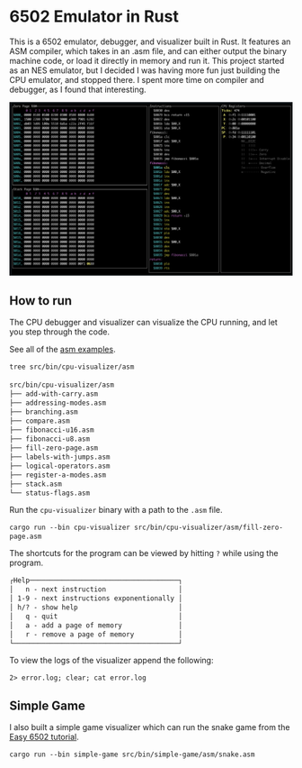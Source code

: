 # 6502 Emulator in Rust

This is a 6502 emulator, debugger, and visualizer built in Rust. It features an ASM compiler, which takes in an .asm file, and can either output the binary machine code, or load it directly in memory and run it. This project started as an NES emulator, but I decided I was having more fun just building the CPU emulator, and stopped there. I spent more time on compiler and debugger, as I found that interesting.

![screenshot of debugger](screenshot.png)

## How to run

The CPU debugger and visualizer can visualize the CPU running, and let you step through the code.

See all of the [asm examples](src/bin/cpu-visualizer/asm).

```
tree src/bin/cpu-visualizer/asm

src/bin/cpu-visualizer/asm
├── add-with-carry.asm
├── addressing-modes.asm
├── branching.asm
├── compare.asm
├── fibonacci-u16.asm
├── fibonacci-u8.asm
├── fill-zero-page.asm
├── labels-with-jumps.asm
├── logical-operators.asm
├── register-a-modes.asm
├── stack.asm
└── status-flags.asm
```

Run the `cpu-visualizer` binary with a path to the `.asm` file.

```
cargo run --bin cpu-visualizer src/bin/cpu-visualizer/asm/fill-zero-page.asm
```

The shortcuts for the program can be viewed by hitting `?` while using the program.

```
┌Help─────────────────────────────────────┐
│   n - next instruction                  │
│ 1-9 - next instructions exponentionally │
│ h/? - show help                         │
│   q - quit                              │
│   a - add a page of memory              │
│   r - remove a page of memory           │
└─────────────────────────────────────────┘
```

To view the logs of the visualizer append the following:

```
2> error.log; clear; cat error.log
```

## Simple Game

I also built a simple game visualizer which can run the snake game from the [Easy 6502 tutorial](https://skilldrick.github.io/easy6502/).

```
cargo run --bin simple-game src/bin/simple-game/asm/snake.asm
```
